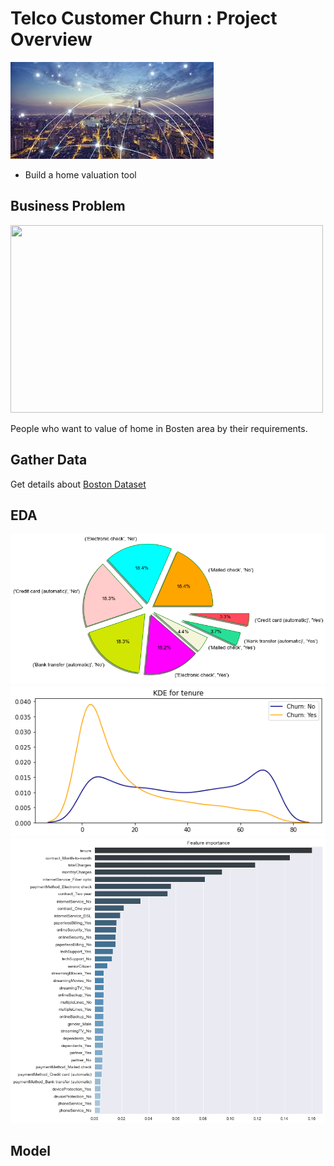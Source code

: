 # Telco Customer Churn : Project Overview
![](images/main.jpg)
* Build a home valuation tool
   

## Business Problem
  <img src="images/problem.png" width ="500" height="300" >
  
  People who want to value of home in Bosten area by their requirements.

## Gather Data
  Get details about [Boston Dataset](https://scikit-learn.org/stable/modules/generated/sklearn.datasets.load_boston.html)
   
## EDA
   ![](images/churn.png)
   ![](images/churn3.png)
   ![](images/churn2.png)

      
## Model
